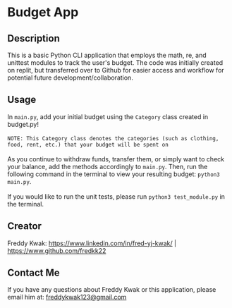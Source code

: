 # Budget App

## Description
This is a basic Python CLI application that employs the math, re, and unittest modules to track the user's budget. The code was initially created on replit, but transferred over to Github for easier access and workflow for potential future development/collaboration.

## Usage
In `main.py`, add your initial budget using the `Category` class created in budget.py! <br>
<br>
`NOTE: This Category class denotes the categories (such as clothing, food, rent, etc.) that your budget will be spent on` <br>
<br>
As you continue to withdraw funds, transfer them, or simply want to check your balance, add the methods accordingly to `main.py`. Then, run the following command in the terminal to view your resulting budget: `python3 main.py`. <br>
<br>
If you would like to run the unit tests, please run `python3 test_module.py` in the terminal.

## Creator
Freddy Kwak: https://www.linkedin.com/in/fred-yj-kwak/ | https://www.github.com/fredkk22

## Contact Me
If you have any questions about Freddy Kwak or this application, please email him at: freddykwak123@gmail.com
